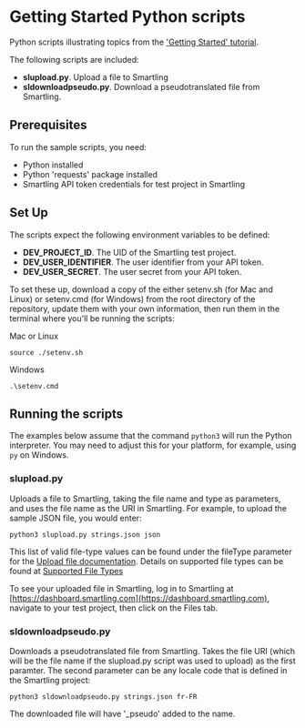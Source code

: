 # Getting Started Python scripts
Python scripts illustrating topics from the ['Getting Started' tutorial](https://help.smartling.com/hc/en-us/articles/1260804661570-Getting-Started).

The following scripts are included:

* **slupload.py**. Upload a file to Smartling
* **sldownloadpseudo.py**. Download a pseudotranslated file from Smartling.

## Prerequisites
To run the sample scripts, you need:

* Python installed
* Python 'requests' package installed
* Smartling API token credentials for test project in Smartling

## Set Up
The scripts expect the following environment variables to be defined:

* **DEV_PROJECT_ID**. The UID of the Smartling test project.
* **DEV_USER_IDENTIFIER**. The user identifier from your API token.
* **DEV_USER_SECRET**. The user secret from your API token.

To set these up, download a copy of the either setenv.sh (for Mac and Linux) or setenv.cmd (for Windows) from the root directory of the repository, update them with your own information, then run them in the terminal where you'll be running the scripts:

Mac or Linux
```
source ./setenv.sh
```
Windows
```
.\setenv.cmd
```

## Running the scripts
The examples below assume that the command `python3` will run the Python interpreter. You may need to adjust this for your platform, for example, using `py` on Windows.
### slupload.py
Uploads a file to Smartling, taking the file name and type as parameters, and uses the file name as the URI in Smartling. For example, to upload the sample JSON file, you would enter:
```
python3 slupload.py strings.json json
```
This list of valid file-type values can be found under the fileType parameter for the [Upload file documentation](https://api-reference.smartling.com/#operation/uploadSourceFile). Details on supported file types can be found at [Supported File Types](https://help.smartling.com/hc/en-us/articles/360007998893-Supported-File-Types)

To see your uploaded file in Smartling, log in to Smartling at [https://dashboard.smartling.com](https://dashboard.smartling.com), navigate to your test project, then click on the Files tab.

### sldownloadpseudo.py
Downloads a pseudotranslated file from Smartling. Takes the file URI (which will be the file name if the slupload.py script was used to upload) as the first paramter. The second parameter can be any locale code that is defined in the Smartling project:
```
python3 sldownloadpseudo.py strings.json fr-FR
```
The downloaded file will have '_pseudo' added to the name.
